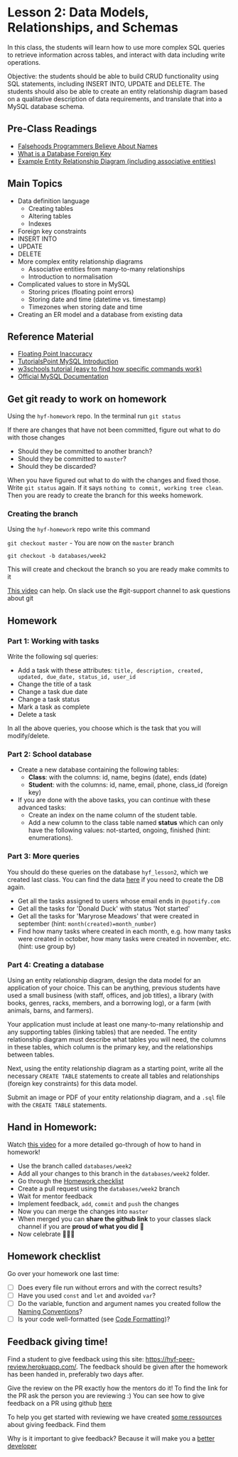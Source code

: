 # Lesson 2: Data Models, Relationships, and Schemas

In this class, the students will learn how to use more complex SQL queries to retrieve information across tables, and interact with data including write operations.

Objective: the students should be able to build CRUD functionality using SQL statements, including INSERT INTO, UPDATE and DELETE. The students should also be able to create an entity relationship diagram based on a qualitative description of data requirements, and translate that into a MySQL database schema.

## Pre-Class Readings

- [Falsehoods Programmers Believe About Names](http://www.kalzumeus.com/2010/06/17/falsehoods-programmers-believe-about-names/)
- [What is a Database Foreign Key](http://databases.about.com/cs/specificproducts/g/foreignkey.htm)
- [Example Entity Relationship Diagram (including associative entities)](http://users.csc.calpoly.edu/~jdalbey/308/Lectures/HOWTO-ERD.html)

## Main Topics

- Data definition language
  - Creating tables
  - Altering tables
  - Indexes
- Foreign key constraints
- INSERT INTO
- UPDATE
- DELETE
- More complex entity relationship diagrams
  - Associative entities from many-to-many relationships
  - Introduction to normalisation
- Complicated values to store in MySQL
  - Storing prices (floating point errors)
  - Storing date and time (datetime vs. timestamp)
  - Timezones when storing date and time
- Creating an ER model and a database from existing data

## Reference Material

- [Floating Point Inaccuracy](http://stackoverflow.com/questions/2100490/floating-point-inaccuracy-examples#2100502)
- [TutorialsPoint MySQL Introduction](http://www.tutorialspoint.com/mysql/mysql-introduction.htm)
- [w3schools tutorial (easy to find how specific commands work)](https://www.w3schools.com/sql/default.asp)
- [Official MySQL Documentation](https://dev.mysql.com/doc/refman/8.0/en/)

## Get git ready to work on homework

Using the `hyf-homework` repo. In the terminal run `git status`

If there are changes that have not been committed, figure out what to do with those changes

- Should they be committed to another branch?
- Should they be committed to `master`?
- Should they be discarded?

When you have figured out what to do with the changes and fixed those. Write `git status` again. If it says `nothing to commit, working tree clean`. Then you are ready to create the branch for this weeks homework.

### Creating the branch

Using the `hyf-homework` repo write this command

`git checkout master` - You are now on the `master` branch

`git checkout -b databases/week2`

This will create and checkout the branch so you are ready make commits to it

[This video](https://www.youtube.com/watch?v=XYlgh9hSWtw) can help. On slack use the #git-support channel to ask questions about git

## Homework

### Part 1: Working with tasks

Write the following sql queries:

- Add a task with these attributes: `title, description, created, updated, due_date, status_id, user_id`
- Change the title of a task
- Change a task due date
- Change a task status
- Mark a task as complete
- Delete a task

In all the above queries, you choose which is the task that you will modify/delete.

### Part 2: School database

- Create a new database containing the following tables:
  - **Class**: with the columns: id, name, begins (date), ends (date)
  - **Student**: with the columns: id, name, email, phone, class_id (foreign key)
- If you are done with the above tasks, you can continue with these advanced tasks:
  - Create an index on the name column of the student table.
  - Add a new column to the class table named **status** which can only have the following values: not-started, ongoing, finished (hint: enumerations).

### Part 3: More queries

You should do these queries on the database `hyf_lesson2`, which we created last class.
You can find the data [here](lesson2-data.sql) if you need to create the DB again.

- Get all the tasks assigned to users whose email ends in `@spotify.com`
- Get all the tasks for 'Donald Duck' with status 'Not started'
- Get all the tasks for 'Maryrose Meadows' that were created in september (hint: `month(created)=month_number`)
- Find how many tasks where created in each month, e.g. how many tasks were created in october, how many tasks were created in november, etc. (hint: use group by)

### Part 4: Creating a database

Using an entity relationship diagram, design the data model for an application of your choice. This can be anything, previous students have used a small business (with staff, offices, and job titles), a library (with books, genres, racks, members, and a borrowing log), or a farm (with animals, barns, and farmers).

Your application must include at least one many-to-many relationship and any supporting tables (linking tables) that are needed. The entity relationship diagram must describe what tables you will need, the columns in these tables, which column is the primary key, and the relationships between tables.

Next, using the entity relationship diagram as a starting point, write all the necessary `CREATE TABLE` statements to create all tables and relationships (foreign key constraints) for this data model.

Submit an image or PDF of your entity relationship diagram, and a `.sql` file with the `CREATE TABLE` statements.

## Hand in Homework:

Watch [this video](https://www.youtube.com/watch?v=XYlgh9hSWtw) for a more detailed go-through of how to hand in homework!

- Use the branch called `databases/week2`
- Add all your changes to this branch in the `databases/week2` folder.
- Go through the [Homework checklist](#homework-checklist)
- Create a pull request using the `databases/week2` branch
- Wait for mentor feedback
- Implement feedback, `add`, `commit` and `push` the changes
- Now you can merge the changes into `master`
- When merged you can **share the github link** to your classes slack channel if you are **proud of what you did** 💪
- Now celebrate 🎉🎉🎉

## Homework checklist

Go over your homework one last time:

- [ ] Does every file run without errors and with the correct results?
- [ ] Have you used `const` and `let` and avoided `var`?
- [ ] Do the variable, function and argument names you created follow the [Naming Conventions](https://github.com/HackYourFuture/fundamentals/blob/master/fundamentals/naming_conventions.md)?
- [ ] Is your code well-formatted (see [Code Formatting](https://github.com/HackYourFuture/fundamentals/blob/master/fundamentals/naming_conventions.md))?

## Feedback giving time!

Find a student to give feedback using this site: https://hyf-peer-review.herokuapp.com/. The feedback should be given after the homework has been handed in, preferably two days after.

Give the review on the PR exactly how the mentors do it! To find the link for the PR ask the person you are reviewing :) You can see how to give feedback on a PR using github [here](https://docs.github.com/en/github/collaborating-with-issues-and-pull-requests/commenting-on-a-pull-request)

To help you get started with reviewing we have created [some ressources](https://github.com/HackYourFuture-CPH/curriculum/tree/master/review) about giving feedback. Find them

Why is it important to give feedback? Because it will make you a [better](https://www.brightspot.com/blog/developer-life-5-reasons-why-the-code-review-process-is-critical-for-developers) [developer](https://www.sitepoint.com/the-importance-of-code-reviews/)
